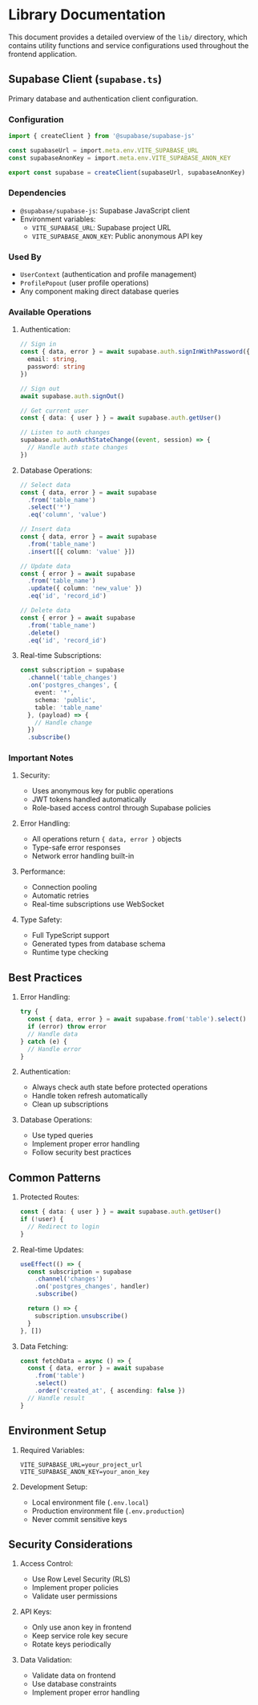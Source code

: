 # Library Documentation

This document provides a detailed overview of the `lib/` directory, which contains utility functions and service configurations used throughout the frontend application.

## Supabase Client (`supabase.ts`)

Primary database and authentication client configuration.

### Configuration

```typescript
import { createClient } from '@supabase/supabase-js'

const supabaseUrl = import.meta.env.VITE_SUPABASE_URL
const supabaseAnonKey = import.meta.env.VITE_SUPABASE_ANON_KEY

export const supabase = createClient(supabaseUrl, supabaseAnonKey)
```

### Dependencies

- `@supabase/supabase-js`: Supabase JavaScript client
- Environment variables:
  - `VITE_SUPABASE_URL`: Supabase project URL
  - `VITE_SUPABASE_ANON_KEY`: Public anonymous API key

### Used By

- `UserContext` (authentication and profile management)
- `ProfilePopout` (user profile operations)
- Any component making direct database queries

### Available Operations

1. Authentication:
   ```typescript
   // Sign in
   const { data, error } = await supabase.auth.signInWithPassword({
     email: string,
     password: string
   })

   // Sign out
   await supabase.auth.signOut()

   // Get current user
   const { data: { user } } = await supabase.auth.getUser()

   // Listen to auth changes
   supabase.auth.onAuthStateChange((event, session) => {
     // Handle auth state changes
   })
   ```

2. Database Operations:
   ```typescript
   // Select data
   const { data, error } = await supabase
     .from('table_name')
     .select('*')
     .eq('column', 'value')

   // Insert data
   const { data, error } = await supabase
     .from('table_name')
     .insert([{ column: 'value' }])

   // Update data
   const { error } = await supabase
     .from('table_name')
     .update({ column: 'new_value' })
     .eq('id', 'record_id')

   // Delete data
   const { error } = await supabase
     .from('table_name')
     .delete()
     .eq('id', 'record_id')
   ```

3. Real-time Subscriptions:
   ```typescript
   const subscription = supabase
     .channel('table_changes')
     .on('postgres_changes', {
       event: '*',
       schema: 'public',
       table: 'table_name'
     }, (payload) => {
       // Handle change
     })
     .subscribe()
   ```

### Important Notes

1. Security:
   - Uses anonymous key for public operations
   - JWT tokens handled automatically
   - Role-based access control through Supabase policies

2. Error Handling:
   - All operations return `{ data, error }` objects
   - Type-safe error responses
   - Network error handling built-in

3. Performance:
   - Connection pooling
   - Automatic retries
   - Real-time subscriptions use WebSocket

4. Type Safety:
   - Full TypeScript support
   - Generated types from database schema
   - Runtime type checking

## Best Practices

1. Error Handling:
   ```typescript
   try {
     const { data, error } = await supabase.from('table').select()
     if (error) throw error
     // Handle data
   } catch (e) {
     // Handle error
   }
   ```

2. Authentication:
   - Always check auth state before protected operations
   - Handle token refresh automatically
   - Clean up subscriptions

3. Database Operations:
   - Use typed queries
   - Implement proper error handling
   - Follow security best practices

## Common Patterns

1. Protected Routes:
   ```typescript
   const { data: { user } } = await supabase.auth.getUser()
   if (!user) {
     // Redirect to login
   }
   ```

2. Real-time Updates:
   ```typescript
   useEffect(() => {
     const subscription = supabase
       .channel('changes')
       .on('postgres_changes', handler)
       .subscribe()

     return () => {
       subscription.unsubscribe()
     }
   }, [])
   ```

3. Data Fetching:
   ```typescript
   const fetchData = async () => {
     const { data, error } = await supabase
       .from('table')
       .select()
       .order('created_at', { ascending: false })
     // Handle result
   }
   ```

## Environment Setup

1. Required Variables:
   ```env
   VITE_SUPABASE_URL=your_project_url
   VITE_SUPABASE_ANON_KEY=your_anon_key
   ```

2. Development Setup:
   - Local environment file (`.env.local`)
   - Production environment file (`.env.production`)
   - Never commit sensitive keys

## Security Considerations

1. Access Control:
   - Use Row Level Security (RLS)
   - Implement proper policies
   - Validate user permissions

2. API Keys:
   - Only use anon key in frontend
   - Keep service role key secure
   - Rotate keys periodically

3. Data Validation:
   - Validate data on frontend
   - Use database constraints
   - Implement proper error handling 